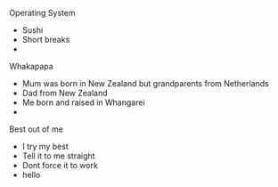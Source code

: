 Operating System
- Sushi
- Short breaks
- 

Whakapapa
- Mum was born in New Zealand but grandparents from Netherlands
- Dad from New Zealand
- Me born and raised in Whangarei
- 

Best out of me
- I try my best
- Tell it to me straight
- Dont force it to work
- hello